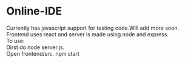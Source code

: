# Online-IDE
Currently has javascript support for testing code.Will add more soon. <br/>
Frontend uses react and server is made using node and express.<br/>
To use:<br/>
Dirst do node server.js.<br/>
Open frontend/src. npm start<br/>
